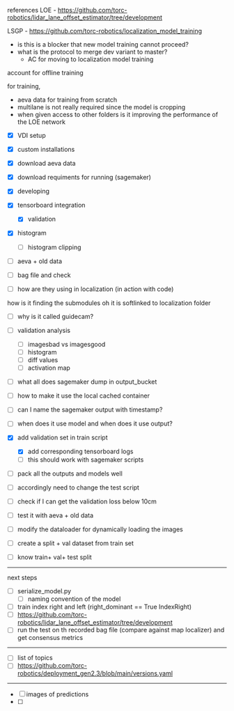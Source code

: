 references 
LOE - https://github.com/torc-robotics/lidar_lane_offset_estimator/tree/development

LSGP - https://github.com/torc-robotics/localization_model_training


- is this is a blocker that new model training cannot proceed? 
- what is the protocol to merge dev variant to master? 
	- AC for moving to localization model training

account for offline training 


for training, 
- aeva data for training from scratch 
- multilane is not really required since the model is cropping
- when given access to other folders is it improving the performance of the LOE network 



- [x]  VDI setup 
- [x]  custom installations 
- [x] download aeva data 
- [x] download requiments for running (sagemaker) 
- [x] developing
- [x] tensorboard integration
	- [x] validation 
- [x] histogram 
	- [ ] histogram clipping
- [ ] aeva + old data
- [ ] bag file and check 
- [ ] how are they using in localization (in action with code)


how is it finding the submodules 
	oh it is softlinked to localization folder 

- [ ] why is it called guidecam? 
- [ ] validation analysis 
	- [ ] imagesbad vs imagesgood
	- [ ] histogram
	- [ ] diff values
	- [ ] activation map

- [ ] what all does sagemaker dump in output_bucket
- [ ] how to make it use the local cached container
- [ ] can I name the sagemaker output with timestamp?
- [ ] when does it use model and when does it use output? 

- [x] add validation set in train script
	- [x] add corresponding tensorboard logs
	- [ ] this should work with sagemaker scripts 
- [ ] pack all the outputs and models well 
- [ ] accordingly need to change the test script
- [ ] check if I can get the validation loss below 10cm
- [ ] test it with aeva + old data
- [ ] modify the dataloader for dynamically loading the images 
- [ ] create a split + val dataset from train set
- [ ] know train+ val+ test split


---
next steps
- [ ] serialize_model.py
	- [ ] naming convention of the model
- [ ] train index right and left (right_dominant == True IndexRight)
- [ ] https://github.com/torc-robotics/lidar_lane_offset_estimator/tree/development
- [ ] run the test on th recorded bag file (compare against map localizer) and get consensus metrics

----
- [ ] list of topics
- [ ] https://github.com/torc-robotics/deployment_gen2.3/blob/main/versions.yaml

---
- [ ] images of predictions
- [ ] 